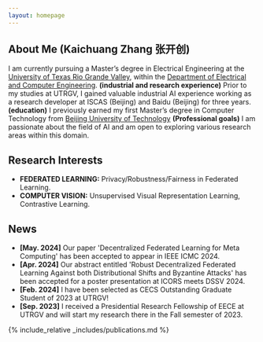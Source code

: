 ```yaml
---
layout: homepage
---
```


## About Me (Kaichuang Zhang 张开创)
I am currently pursuing a Master’s degree in Electrical Engineering at the [University of Texas Rio Grande Valley](https://www.utrgv.edu/), within the [Department of Electrical and Computer Engineering](https://www.utrgv.edu/ece/). 
**(industrial and research experience)** Prior to my studies at UTRGV, I gained valuable industrial AI experience working as a research developer at ISCAS (Beijing) and Baidu (Beijing) for three years. **(education)** I previously earned my first Master’s degree in Computer Technology from [Beijing University of Technology](https://www.bjut.edu.cn/) **(Professional goals)** I am passionate about the field of AI and am open to exploring various research areas within this domain.

## Research Interests

- **FEDERATED LEARNING:** Privacy/Robustness/Fairness in Federated Learning.
- **COMPUTER VISION:** Unsupervised Visual Representation Learning, Contrastive Learning.

## News

- **[May. 2024]** Our paper 'Decentralized Federated Learning for Meta Computing' has been accepted to appear in IEEE ICMC 2024. 
- **[Apr. 2024]** Our abstract entitled 'Robust Decentralized Federated Learning Against both Distributional Shifts and Byzantine Attacks' has been accepted for a poster presentation at ICORS meets DSSV 2024.
- **[Feb. 2024]** I have been selected as CECS Outstanding Graduate Student of 2023 at UTRGV!  
- **[Sep. 2023]** I received a Presidential Research Fellowship of EECE at UTRGV and will start my research there in the Fall semester of 2023.

{% include_relative _includes/publications.md %}
